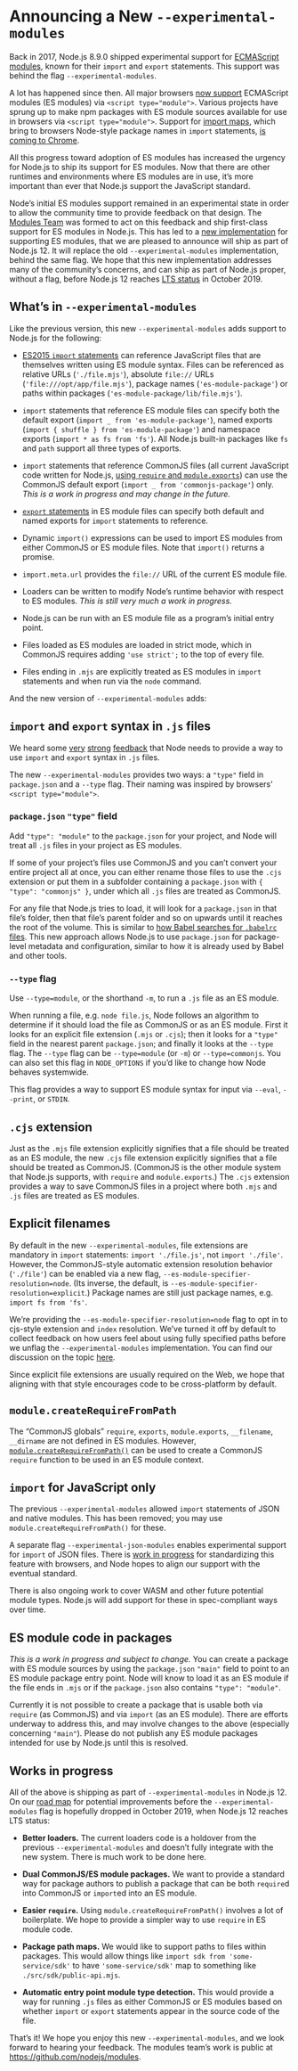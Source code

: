 # Announcing a New `--experimental-modules`

Back in 2017, Node.js 8.9.0 shipped experimental support for [ECMAScript modules](https://hacks.mozilla.org/2018/03/es-modules-a-cartoon-deep-dive/), known for their `import` and `export` statements. This support was behind the flag `--experimental-modules`.

A lot has happened since then. All major browsers [now support](https://caniuse.com/#feat=es6-module) ECMAScript modules (ES modules) via `<script type="module">`. Various projects have sprung up to make npm packages with ES module sources available for use in browsers via `<script type="module">`. Support for [import maps](https://github.com/WICG/import-maps), which bring to browsers Node-style package names in `import` statements, [is coming to Chrome](https://groups.google.com/a/chromium.org/forum/#!msg/blink-dev/qYeQFqgFOyA/rXJapjMaEAAJ).

All this progress toward adoption of ES modules has increased the urgency for Node.js to ship its support for ES modules. Now that there are other runtimes and environments where ES modules are in use, it’s more important than ever that Node.js support the JavaScript standard.

Node’s initial ES modules support remained in an experimental state in order to allow the community time to provide feedback on that design. The [Modules Team](https://github.com/nodejs/modules) was formed to act on this feedback and ship first-class support for ES modules in Node.js. This has led to a [new implementation](https://github.com/nodejs/ecmascript-modules) for supporting ES modules, that we are pleased to announce will ship as part of Node.js 12. It will replace the old `--experimental-modules` implementation, behind the same flag. We hope that this new implementation addresses many of the community’s concerns, and can ship as part of Node.js proper, without a flag, before Node.js 12 reaches [LTS status](https://nodejs.org/en/about/releases/) in October 2019.

## What’s in `--experimental-modules`

Like the previous version, this new `--experimental-modules` adds support to Node.js for the following:

- [ES2015 `import` statements](https://developer.mozilla.org/en-US/docs/Web/JavaScript/Reference/Statements/import) can reference JavaScript files that are themselves written using ES module syntax. Files can be referenced as relative URLs (`'./file.mjs'`), absolute `file://` URLs (`'file:///opt/app/file.mjs'`), package names (`'es-module-package'`) or paths within packages (`'es-module-package/lib/file.mjs'`).

- `import` statements that reference ES module files can specify both the default export (`import _ from 'es-module-package'`), named exports (`import { shuffle } from 'es-module-package'`) and namespace exports (`import * as fs from 'fs'`). All Node.js built-in packages like `fs` and `path` support all three types of exports.

- `import` statements that reference CommonJS files (all current JavaScript code written for Node.js, [using `require` and `module.exports`](https://nodejs.org/api/modules.html)) can use the CommonJS default export (`import _ from 'commonjs-package'`) only. _This is a work in progress and may change in the future._

- [`export` statements](https://developer.mozilla.org/en-US/docs/Web/JavaScript/Reference/Statements/export) in ES module files can specify both default and named exports for `import` statements to reference.

- Dynamic `import()` expressions can be used to import ES modules from either CommonJS or ES module files. Note that `import()` returns a promise.

- `import.meta.url` provides the `file://` URL of the current ES module file.

- Loaders can be written to modify Node’s runtime behavior with respect to ES modules. _This is still very much a work in progress._

- Node.js can be run with an ES module file as a program’s initial entry point.

- Files loaded as ES modules are loaded in strict mode, which in CommonJS requires adding `'use strict';` to the top of every file.

- Files ending in `.mjs` are explicitly treated as ES modules in `import` statements and when run via the `node` command.

And the new version of `--experimental-modules` adds:

## `import` and `export` syntax in `.js` files

We heard some [very](https://github.com/dherman/defense-of-dot-js/blob/master/proposal.md) [strong](https://gist.github.com/ceejbot/b49f8789b2ab6b09548ccb72813a1054) [feedback](https://twitter.com/maybekatz/status/1062473765865512961) that Node needs to provide a way to use `import` and `export` syntax in `.js` files.

The new `--experimental-modules` provides two ways: a `"type"` field in `package.json` and a `--type` flag. Their naming was inspired by browsers’ `<script type="module">`.

### `package.json` `"type"` field

Add `"type": "module"` to the `package.json` for your project, and Node will treat all `.js` files in your project as ES modules.

If some of your project’s files use CommonJS and you can’t convert your entire project all at once, you can either rename those files to use the `.cjs` extension or put them in a subfolder containing a `package.json` with `{ "type": "commonjs" }`, under which all `.js` files are treated as CommonJS.

For any file that Node.js tries to load, it will look for a `package.json` in that file’s folder, then that file’s parent folder and so on upwards until it reaches the root of the volume. This is similar to [how Babel searches for `.babelrc` files](https://babeljs.io/docs/en/config-files#file-relative-configuration). This new approach allows Node.js to use `package.json` for package-level metadata and configuration, similar to how it is already used by Babel and other tools.

### `--type` flag

Use `--type=module`, or the shorthand `-m`, to run a `.js` file as an ES module.

When running a file, e.g. `node file.js`, Node follows an algorithm to determine if it should load the file as CommonJS or as an ES module. First it looks for an explicit file extension (`.mjs` or `.cjs`); then it looks for a `"type"` field in the nearest parent `package.json`; and finally it looks at the `--type` flag. The `--type` flag can be `--type=module` (or `-m`) or `--type=commonjs`. You can also set this flag in `NODE_OPTIONS` if you’d like to change how Node behaves systemwide.

This flag provides a way to support ES module syntax for input via `--eval`, `--print`, or `STDIN`.

## `.cjs` extension

Just as the `.mjs` file extension explicitly signifies that a file should be treated as an ES module, the new `.cjs` file extension explicitly signifies that a file should be treated as CommonJS. (CommonJS is the other module system that Node.js supports, with `require` and `module.exports`.) The `.cjs` extension provides a way to save CommonJS files in a project where both `.mjs` and `.js` files are treated as ES modules.

## Explicit filenames

By default in the new `--experimental-modules`, file extensions are mandatory in `import` statements: `import './file.js'`, not `import './file'`. However, the CommonJS-style automatic extension resolution behavior (`'./file'`) can be enabled via a new flag, `--es-module-specifier-resolution=node`. (Its inverse, the default, is `--es-module-specifier-resolution=explicit`.) Package names are still just package names, e.g. `import fs from 'fs'`.

We’re providing the `--es-module-specifier-resolution=node` flag to opt in to cjs-style extension and `index` resolution. We’ve turned it off by default to collect feedback on how users feel about using fully specified paths before we unflag the `--experimental-modules` implementation. You can find our discussion on the topic [here](https://github.com/nodejs/modules/issues/268).

Since explicit file extensions are usually required on the Web, we hope that aligning with that style encourages code to be cross-platform by default.

## `module.createRequireFromPath`

The “CommonJS globals” `require`, `exports`, `module.exports`, `__filename`, `__dirname` are not defined in ES modules. However, [`module.createRequireFromPath()`](https://nodejs.org/api/modules.html#modules_module_createrequirefrompath_filename) can be used to create a CommonJS `require` function to be used in an ES module context.

## `import` for JavaScript only

The previous `--experimental-modules` allowed `import` statements of JSON and native modules. This has been removed; you may use `module.createRequireFromPath()` for these.

A separate flag `--experimental-json-modules` enables experimental support for `import` of JSON files. There is [work in progress](https://github.com/whatwg/html/issues/4315) for standardizing this feature with browsers, and Node hopes to align our support with the eventual standard.

There is also ongoing work to cover WASM and other future potential module types. Node.js will add support for these in spec-compliant ways over time.

## ES module code in packages

_This is a work in progress and subject to change._ You can create a package with ES module sources by using the `package.json` `"main"` field to point to an ES module package entry point. Node will know to load it as an ES module if the file ends in `.mjs` or if the `package.json` also contains `"type": "module"`.

Currently it is not possible to create a package that is usable both via `require` (as CommonJS) and via `import` (as an ES module). There are efforts underway to address this, and may involve changes to the above (especially concerning `"main"`). Please do not publish any ES module packages intended for use by Node.js until this is resolved.

## Works in progress

All of the above is shipping as part of `--experimental-modules` in Node.js 12. On our [road map](https://github.com/nodejs/modules/blob/master/doc/plan-for-new-modules-implementation.md) for potential improvements before the `--experimental-modules` flag is hopefully dropped in October 2019, when Node.js 12 reaches LTS status:

- **Better loaders.** The current loaders code is a holdover from the previous `--experimental-modules` and doesn’t fully integrate with the new system. There is much work to be done here.

- **Dual CommonJS/ES module packages.** We want to provide a standard way for package authors to publish a package that can be both `require`d into CommonJS or `import`ed into an ES module.

- **Easier `require`.** Using `module.createRequireFromPath()` involves a lot of boilerplate. We hope to provide a simpler way to use `require` in ES module code.

- **Package path maps.** We would like to support paths to files within packages. This would allow things like `import sdk from 'some-service/sdk'` to have `'some-service/sdk'` map to something like `./src/sdk/public-api.mjs`.

- **Automatic entry point module type detection.** This would provide a way for running `.js` files as either CommonJS or ES modules based on whether `import` or `export` statements appear in the source code of the file.

That’s it! We hope you enjoy this new `--experimental-modules`, and we look forward to hearing your feedback. The modules team’s work is public at https://github.com/nodejs/modules.
